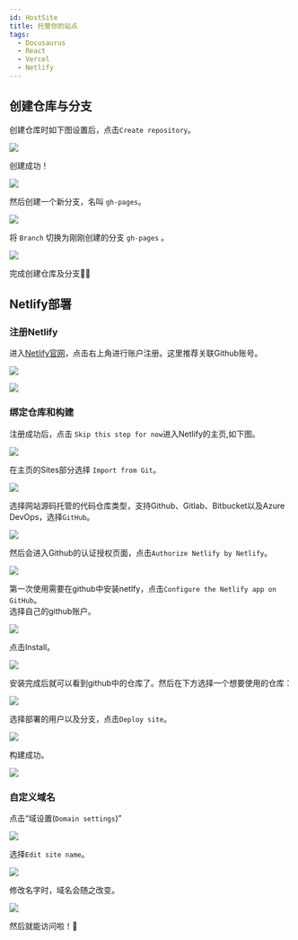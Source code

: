 ```yaml
---
id: HostSite
title: 托管你的站点
tags: 
  - Docusaurus
  - React
  - Vercel
  - Netlify
---
```


## 创建仓库与分支

创建仓库时如下图设置后，点击`Create repository`。

![](https://fusheng1221.oss-cn-beijing.aliyuncs.com/fusheng-001-img/20220830094943.png)

创建成功！

![](https://fusheng1221.oss-cn-beijing.aliyuncs.com/fusheng-001-img/20220830095102.png)

然后创建一个新分支，名叫 `gh-pages`。

![](https://fusheng1221.oss-cn-beijing.aliyuncs.com/fusheng-001-img/20220830101454.png)

将 `Branch` 切换为刚刚创建的分支 `gh-pages` 。

![](https://fusheng1221.oss-cn-beijing.aliyuncs.com/fusheng-001-img/20220830101840.png)

完成创建仓库及分支🎊🎊

## Netlify部署

### 注册Netlify

进入[Netlify官网](https://www.netlify.com/)，点击右上角进行账户注册。这里推荐关联Github账号。

![](https://fusheng1221.oss-cn-beijing.aliyuncs.com/fusheng-001-img/20220829085037.png)

![](https://fusheng1221.oss-cn-beijing.aliyuncs.com/fusheng-001-img/20220829085127.png)

### 绑定仓库和构建

注册成功后，点击 `Skip this step for now`进入Netlify的主页,如下图。

![](https://fusheng1221.oss-cn-beijing.aliyuncs.com/fusheng-001-img/20220829090919.png)

在主页的Sites部分选择 `Import from Git`。

![](https://fusheng1221.oss-cn-beijing.aliyuncs.com/fusheng-001-img/20220829091049.png)

选择网站源码托管的代码仓库类型，支持Github、Gitlab、Bitbucket以及Azure DevOps，选择`GitHub`。

![](https://fusheng1221.oss-cn-beijing.aliyuncs.com/fusheng-001-img/20220830092853.png)

然后会进入Github的认证授权页面，点击`Authorize Netlify by Netlify`。

![](https://fusheng1221.oss-cn-beijing.aliyuncs.com/fusheng-001-img/20220830093014.png)

第一次使用需要在github中安装netlfy，点击`Configure the Netlify app on GitHub`。  
选择自己的github账户。

![](https://fusheng1221.oss-cn-beijing.aliyuncs.com/fusheng-001-img/cc8f83893aa911bacfa08eba516eaa4.jpg)

点击Install。

![](https://fusheng1221.oss-cn-beijing.aliyuncs.com/fusheng-001-img/57e753b2d9275f2b10d79ba9c5b2ab3.jpg)

安装完成后就可以看到github中的仓库了。然后在下方选择一个想要使用的仓库：

![](https://fusheng1221.oss-cn-beijing.aliyuncs.com/fusheng-001-img/20220830100441.png)

选择部署的用户以及分支，点击`Deploy site`。

![](https://fusheng1221.oss-cn-beijing.aliyuncs.com/fusheng-001-img/20220830114336.png)

构建成功。

![](https://fusheng1221.oss-cn-beijing.aliyuncs.com/fusheng-001-img/20220830114412.png)

### 自定义域名

点击“域设置(`Domain settings`)”

![](https://fusheng1221.oss-cn-beijing.aliyuncs.com/fusheng-001-img/20220830114431.png)

选择`Edit site name`。

![](https://fusheng1221.oss-cn-beijing.aliyuncs.com/fusheng-001-img/20220830114457.png)

修改名字时，域名会随之改变。

![](https://fusheng1221.oss-cn-beijing.aliyuncs.com/fusheng-001-img/20220830114538.png)

然后就能访问啦！🎉